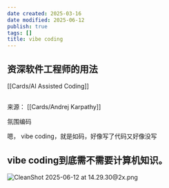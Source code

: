 ```yaml
---
date created: 2025-03-16
date modified: 2025-06-12
publish: true
tags: []
title: vibe coding
---
```

## 资深软件工程师的用法

[[Cards/AI Assisted Coding]]

##

来源： [[Cards/Andrej Karpathy]]

氛围编码

嗯， vibe coding，就是如码，好像写了代码又好像没写

## vibe coding到底需不需要计算机知识。

![CleanShot 2025-06-12 at 14.29.30@2x.png](https://pub-pic.oldwinter.top/2025/06/f179230e810d7c31641670d11104edb2.png)
